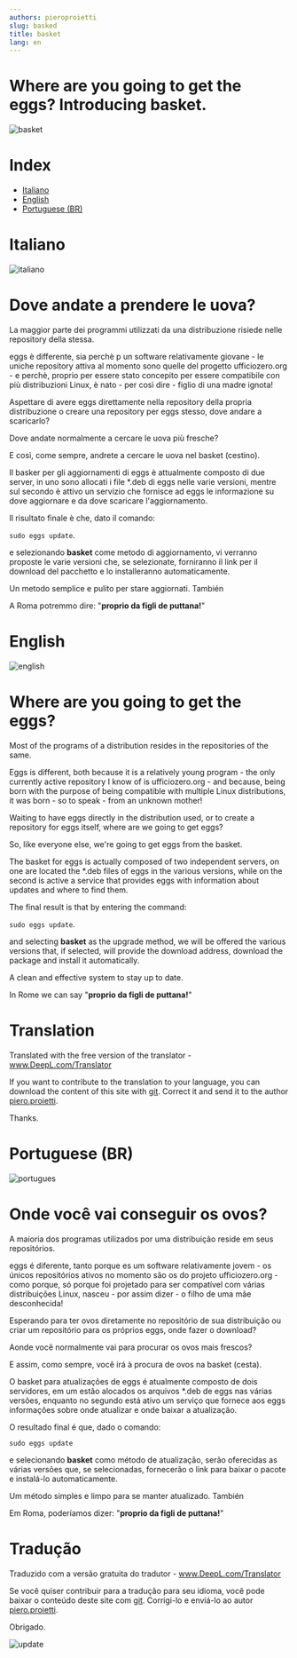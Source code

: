 ```yaml
---
authors: pieroproietti
slug: basked
title: basket
lang: en
---
```


# Where are you going to get the eggs? Introducing basket.

![basket](/images/basket.jpg)

# Index
* [Italiano](#Italiano)
* [English](#English)
* [Portuguese (BR)](#Portuguese-BR)

# Italiano
![italiano](/images/flags/italian.webp)

# Dove andate a prendere le uova?

La maggior parte dei programmi utilizzati da una distribuzione risiede nelle repository della stessa.

eggs è differente, sia perchè p un software relativamente giovane - le uniche repository attiva al momento sono quelle del progetto ufficiozero.org - e perchè, proprio per essere stato concepito per essere compatibile con più distribuzioni Linux, è nato - per così dire - figlio di una madre ignota!

Aspettare di avere eggs direttamente nella repository della propria distribuzione o creare una repository per eggs stesso, dove andare a scaricarlo? 

Dove andate normalmente a cercare le uova più fresche?

E così, come sempre, andrete a cercare le uova nel basket (cestino).

Il basker per gli aggiornamenti di eggs è attualmente composto di due server, in uno sono allocati i file *.deb di eggs nelle varie versioni, mentre sul secondo è attivo un servizio che fornisce ad eggs le informazione su dove aggiornare e da dove scaricare l'aggiornamento.

Il risultato finale è che, dato il comando: 

```sudo eggs update```.

e selezionando **basket** come metodo di aggiornamento, vi verranno proposte le varie versioni che, se selezionate, forniranno il link per il download del pacchetto e lo installeranno automaticamente.

Un metodo semplice e pulito per stare aggiornati. También

A Roma potremmo dire: "__proprio da figli de puttana!__"

# English
![english](/images/flags/english.png)

# Where are you going to get the eggs?

Most of the programs of a distribution resides in the repositories of the same.

Eggs is different, both because it is a relatively young program - the only currently active repository I know of is ufficiozero.org - and because, being born with the purpose of being compatible with multiple Linux distributions, it was born - so to speak - from an unknown mother!

Waiting to have eggs directly in the distribution used, or to create a repository for eggs itself, where are we going to get eggs?

So, like everyone else, we're going to get eggs from the basket.

The basket for eggs is actually composed of two independent servers, on one are located the *.deb files of eggs in the various versions, while on the second is active a service that provides eggs with information about updates and where to find them.

The final result is that by entering the command:

```sudo eggs update```.

and selecting **basket** as the upgrade method, we will be offered the various versions that, if selected, will provide the download address, download the package and install it automatically.

A clean and effective system to stay up to date. 

In Rome we can say "__proprio da figli de puttana!__"

# Translation
Translated with the free version of the translator - www.DeepL.com/Translator 

If you want to contribute to the translation to your language, you can download the content of this site with [git](https://github.com/pieroproietti/penguins-blog). Correct it and send it to the author [piero.proietti](mailto://piero.proietti@gmail.com).

Thanks.



# Portuguese (BR)

![portugues](/images/flags/portugues.png)

# Onde você vai conseguir os ovos?

A maioria dos programas utilizados por uma distribuição reside em seus repositórios.

eggs é diferente, tanto porque es um software relativamente jovem - os únicos repositórios ativos no momento são os do projeto ufficiozero.org - como porque, só porque foi projetado para ser compatível com várias distribuições Linux, nasceu - por assim dizer - o filho de uma mãe desconhecida!

Esperando para ter ovos diretamente no repositório de sua distribuição ou criar um repositório para os próprios eggs, onde fazer o download? 

Aonde você normalmente vai para procurar os ovos mais frescos?

E assim, como sempre, você irá à procura de ovos na basket (cesta).

O basket para atualizações de eggs é atualmente composto de dois servidores, em um estão alocados os arquivos *.deb de eggs nas várias versões, enquanto no segundo está ativo um serviço que fornece aos eggs informações sobre onde atualizar e onde baixar a atualização.

O resultado final é que, dado o comando: 

```sudo eggs update```

e selecionando **basket** como método de atualização, serão oferecidas as várias versões que, se selecionadas, fornecerão o link para baixar o pacote e instalá-lo automaticamente.

Um método simples e limpo para se manter atualizado. También

Em Roma, poderíamos dizer: "__proprio da figli de puttana!__"

# Tradução
Traduzido com a versão gratuita do tradutor - www.DeepL.com/Translator 

Se você quiser contribuir para a tradução para seu idioma, você pode baixar o conteúdo deste site com [git](https://github.com/pieroproietti/penguins-blog). Corrigi-lo e enviá-lo ao autor [piero.proietti](mailto://piero.proietti@gmail.com).

Obrigado.


![update](https://github.com/pieroproietti/penguins-eggs/raw/master/documents/terminal-lessons/eggs_update.gif)
